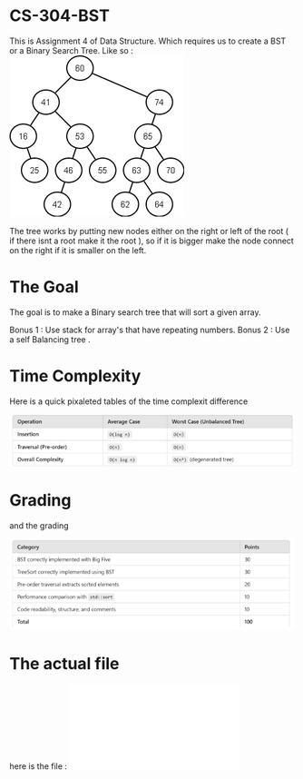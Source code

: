 # CS-304-BST
This is Assignment 4 of Data Structure. Which requires us to create a BST or a Binary Search Tree. 
Like so :
![alt text](images/image.png)

The tree works by putting new nodes either on the right or left of the root ( if there isnt a root make it the root ), so if it is bigger make the node connect on the right if it is smaller on the left.

# The Goal
The goal is to make a Binary search tree that will sort a given array.

Bonus 1 : Use stack for array's that have repeating numbers.
Bonus 2 : Use a self Balancing tree .

# Time Complexity 

Here is a quick pixaleted tables of the time complexit difference

![Boo !!!](images/Time.png)

# Grading

and the grading

![ AAHHH !](images/Grading.png)

# The actual file 
here is the file : ![Link and stuff](Documents/CS304_A4_treesort.pdf)